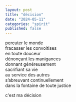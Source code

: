 ```yaml
---
layout: post
title: "décision"
date: "2024-05-11"
categories: "spirit"
published: false
---
```


percuter le monde  
fracasser les convoitises  
en toute douceur  
dénonçant les manigances  
donnant généreusement  
sacrifiant sa vie  
au service des autres  
s’abreuvant continuellement  
dans la fontaine de toute justice  

c'est ma décision  
